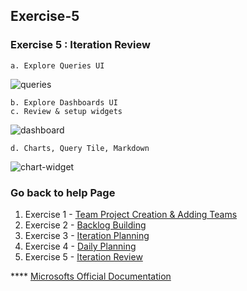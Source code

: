 ## Exercise-5
### Exercise 5 : Iteration Review

    a. Explore Queries UI

![queries](images/queries-new.GIF)
    
    b. Explore Dashboards UI
    c. Review & setup widgets
![dashboard](images/dashboard.GIF)

    d. Charts, Query Tile, Markdown
![chart-widget](images/chart-widget.GIF)


### Go back to help Page

1. Exercise 1 - [Team Project Creation & Adding Teams](https://github.com/Imranonline/ado-help/blob/master/exercise-1.md)
2. Exercise 2 - [Backlog Building](https://github.com/Imranonline/ado-help/blob/master/exercise-2.md)
3. Exercise 3 - [Iteration Planning](https://github.com/Imranonline/ado-help/blob/master/exercise-3.md)
4. Exercise 4 - [Daily Planning](https://github.com/Imranonline/ado-help/blob/master/exercise-4.md)
5. Exercise 5 - [Iteration Review](https://github.com/Imranonline/ado-help/blob/master/exercise-5.md)

**** [Microsofts Official Documentation](https://docs.microsoft.com/en-in/azure/devops/boards/?view=azure-devops)
